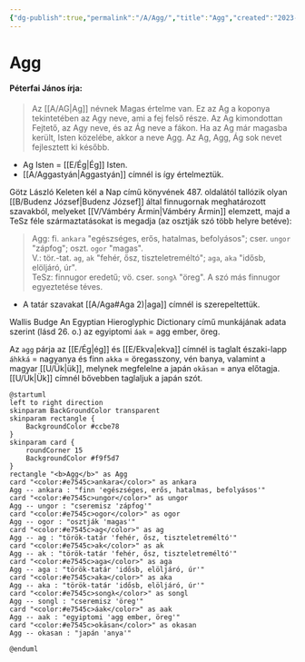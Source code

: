 ```yaml
---
{"dg-publish":true,"permalink":"/A/Agg/","title":"Agg","created":"2023-10-13T12:40","updated":"2025-09-28T21:33"}
---
```



# Agg

#### Péterfai János írja:

> Az [[A/AG\|Ag]] névnek Magas értelme van. Ez az Ag a koponya tekintetében az Agy neve, ami a fej felső része. Az Ag kimondottan Fejtető, az Agy neve, és az Ág neve a fákon. Ha az Ag már magasba került, Isten közelébe, akkor a neve Agg. Az Ag, Agg, Ág sok nevet fejlesztett ki később.  
- Ag Isten = [[E/Ég\|Ég]] Isten.
- [[A/Aggastyán\|Aggastyán]] címnél is így értelmeztük.

Götz László Keleten kél a Nap című könyvének 487. oldalától tallózik olyan [[B/Budenz József\|Budenz József]] által finnugornak meghatározott szavakból, melyeket [[V/Vámbéry Ármin\|Vámbéry Ármin]] elemzett, majd a TeSz féle származtatásokat is megadja (az osztják szó több helyre betéve):  
> Agg: fi. `ankara` "egészséges, erős, hatalmas, befolyásos"; cser. `ungor` "zápfog"; oszt. `ogor` "magas".  
> V.: tör.-tat. `ag`, `ak` "fehér, ősz, tiszteletreméltó"; `aga`, `aka` "idősb, elöljáró, úr".  
> TeSz: finnugor eredetű; vö. cser. `songλ` "öreg". A szó más finnugor egyeztetése téves.  
- A tatár szavakat [[A/Aga#Aga 2)\|aga]] címnél is szerepeltettük.

Wallis Budge An Egyptian Hieroglyphic Dictionary című munkájának adata szerint (lásd 26. o.) az egyiptomi `áak` = agg ember, öreg.  

Az `agg` párja az [[E/Ég\|ég]] és [[E/Ekva\|ekva]] címnél is taglalt északi-lapp `áhkká` = nagyanya és finn `akka` = öregasszony, vén banya, valamint a magyar [[U/Ük\|ük]], melynek megfelelne a japán `okāsan` = anya  előtagja.  
[[U/Ük\|Ük]] címnél bővebben taglaljuk a japán szót.  

```plantuml-svg
@startuml
left to right direction
skinparam BackGroundColor transparent
skinparam rectangle {
    BackgroundColor #ccbe78
}
skinparam card {
    roundCorner 15
    BackgroundColor #f9f5d7
}
rectangle "<b>Agg</b>" as Agg
card "<color:#e7545c>ankara</color>" as ankara
Agg -- ankara : "finn 'egészséges, erős, hatalmas, befolyásos'"
card "<color:#e7545c>ungor</color>" as ungor
Agg -- ungor : "cseremisz 'zápfog'"
card "<color:#e7545c>ogor</color>" as ogor
Agg -- ogor : "osztják 'magas'"
card "<color:#e7545c>ag</color>" as ag
Agg -- ag : "török-tatár 'fehér, ősz, tiszteletreméltó'"
card "<color:#e7545c>ak</color>" as ak
Agg -- ak : "török-tatár 'fehér, ősz, tiszteletreméltó'"
card "<color:#e7545c>aga</color>" as aga
Agg -- aga : "török-tatár 'idősb, elöljáró, úr'"
card "<color:#e7545c>aka</color>" as aka
Agg -- aka : "török-tatár 'idősb, elöljáró, úr'"
card "<color:#e7545c>songλ</color>" as songl
Agg -- songl : "cseremisz 'öreg'"
card "<color:#e7545c>áak</color>" as aak
Agg -- aak : "egyiptomi 'agg ember, öreg'"
card "<color:#e7545c>okāsan</color>" as okasan
Agg -- okasan : "japán 'anya'"

@enduml
```